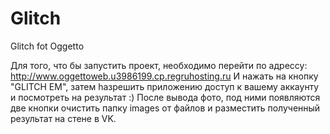 Glitch
======

Glitch fot Oggetto

Для того, что бы запустить проект, необходимо перейти по адрессу:
http://www.oggettoweb.u3986199.cp.regruhosting.ru
И нажать на кнопку "GLITCH EM", затем hазрешить приложению доступ к вашему аккаунту и посмотреть на результат :)
После вывода фото, под ними появляются две кнопки очистить папку images от файлов и разместить полученный результат на стене в VK.

